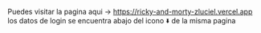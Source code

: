 Puedes visitar la pagina aqui -> https://ricky-and-morty-zluciel.vercel.app
los datos de login se encuentra abajo del icono 🢛 de la misma pagina
